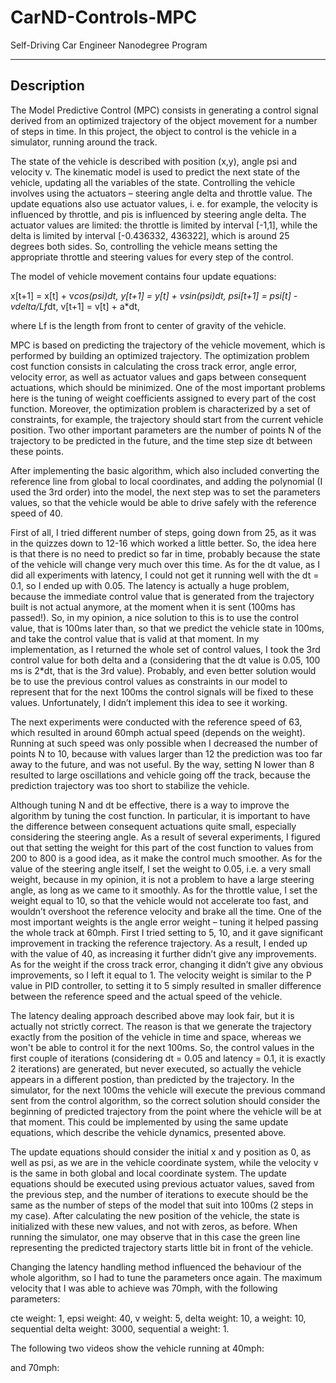 # CarND-Controls-MPC
Self-Driving Car Engineer Nanodegree Program

---

## Description

The Model Predictive Control (MPC) consists in generating a control signal derived from an optimized trajectory of the object movement for a number of steps in time. In this project, the object to control is the vehicle in a simulator, running around the track.

The state of the vehicle is described with position (x,y), angle psi and velocity v. The kinematic model is used to predict the next state of the vehicle, updating all the variables of the state. Controlling the vehicle involves using the actuators – steering angle delta and throttle value. The update equations also use actuator values, i. e. for example, the velocity is influenced by throttle, and pis is influenced by steering angle delta. The actuator values are limited: the throttle is limited by interval [-1,1], while the delta is limited by interval [-0.436332, 436322], which is around 25 degrees both sides. So, controlling the vehicle means setting the appropriate throttle and steering values for every step of the control.

The model of vehicle movement contains four update equations:

x[t+1] = x[t] + v*cos(psi)*dt,
y[t+1] = y[t] + v*sin(psi)*dt,
psi[t+1] = psi[t] - v*delta/Lf*dt,
v[t+1] = v[t] + a*dt,

where Lf is the length from front to center of gravity of the vehicle.

MPC is based on predicting the trajectory of the vehicle movement, which is performed by building an optimized trajectory. The optimization problem cost function consists in calculating the cross track error, angle error, velocity error, as well as actuator values and gaps between consequent actuations, which should be minimized. One of the most important problems here is the tuning of weight coefficients assigned to every part of the cost function. Moreover, the optimization problem is characterized by a set of constraints, for example, the trajectory should start from the current vehicle position. Two other important parameters are the number of points N of the trajectory to be predicted in the future, and the time step size dt between these points.

After implementing the basic algorithm, which also included converting the reference line from global to local coordinates, and adding the polynomial (I used the 3rd order) into the model, the next step was to set the parameters values, so that the vehicle would be able to drive safely with the reference speed of 40.

First of all, I tried different number of steps, going down from 25, as it was in the quizzes down to 12-16 which worked a little better. So, the idea here is that there is no need to predict so far in time, probably because the state of the vehicle will change very much over this time. As for the dt value, as I did all experiments with latency, I could not get it running well with the dt = 0.1, so I ended up with 0.05. The latency is actually a huge problem, because the immediate control value that is generated from the trajectory built is not actual anymore, at the moment when it is sent (100ms has passed!). So, in my opinion, a nice solution to this is to use the control value, that is 100ms later than, so that we predict the vehicle state in 100ms, and take the control value that is valid at that moment. In my implementation, as I returned the whole set of control values, I took the 3rd control value for both delta and a (considering that the dt value is 0.05, 100 ms is 2*dt, that is the 3rd value). Probably, and even better solution would be to use the previous control values as constraints in our model to represent that for the next 100ms the control signals will be fixed to these values. Unfortunately, I didn’t implement this idea to see it working.

The next experiments were conducted with the reference speed of 63, which resulted in around 60mph actual speed (depends on the weight). Running at such speed was only possible when I decreased the number of points N to 10, because with values larger than 12 the prediction was too far away to the future, and was not useful. By the way, setting N lower than 8 resulted to large oscillations and vehicle going off the track, because the prediction trajectory was too short to stabilize the vehicle. 

Although tuning N and dt be effective, there is a way to improve the algorithm by tuning the cost function.  In particular, it is important to have the difference between consequent actuations quite small, especially considering the steering angle. As a result of several experiments, I figured out that setting the weight for this part of the cost function to values from 200 to 800 is a good idea, as it make the control much smoother. As for the value of the steering angle itself, I set the weight to 0.05, i.e. a very small weight, because in my opinion, it is not a problem to have a large steering angle, as long as we came to it smoothly. As for the throttle value, I set the weight equal to 10, so that the vehicle would not accelerate too fast, and wouldn’t overshoot the reference velocity and brake all the time. One of the most important weights is the angle error weight – tuning it helped passing the whole track at 60mph. First I tried setting to 5, 10, and it gave significant improvement in tracking the reference trajectory. As a result, I ended up with the value of 40, as increasing it further didn’t give any improvements. As for the weight if the cross track error, changing it didn’t give any obvious improvements, so I left it equal to 1. The velocity weight is similar to the P value in PID controller, to setting it to 5 simply resulted in smaller difference between the reference speed and the actual speed of the vehicle.

The latency dealing approach described above may look fair, but it is actually not strictly correct. The reason is that we generate the trajectory exactly from the position of the vehicle in time and space, whereas we won't be able to control it for the next 100ms. So, the control values in the first couple of iterations (considering dt = 0.05 and latency = 0.1, it is exactly 2 iterations) are generated, but never executed, so actually the vehicle appears in a different postion, than predicted by the trajectory. In the simulator, for the next 100ms the vehicle will execute the previous command sent from the control algorithm, so the correct solution should consider the beginning of predicted trajectory from the point where the vehicle will be at that moment. This could be implemented by using the same update equations, which describe the vehicle dynamics, presented above.

The update equations should consider the initial x and y position as 0, as well as psi, as we are in the vehicle coordinate system, while the velocity v is the same in both global and local coordinate system. The update equations should be executed using previous actuator values, saved from the previous step, and the number of iterations to execute should be the same as the number of steps of the model that suit into 100ms (2 steps in my case). After calculating the new position of the vehicle, the state is initialized with these new values, and not with zeros, as before. When running the simulator, one may observe that in this case the green line representing the predicted trajectory starts little bit in front of the vehicle.

Changing the latency handling method influenced the behaviour of the whole algorithm, so I had to tune the parameters once again. The maximum velocity that I was able to achieve was 70mph, with the following parameters:

cte weight: 1,
epsi weight: 40,
v weight: 5,
delta weight: 10,
a weight: 10,
sequential delta weight: 3000,
sequential a weight: 1.

The following two videos show the vehicle running at 40mph:

and 70mph:
